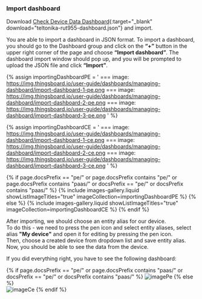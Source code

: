 ### Import dashboard

Download [Check Device Data Dashboard](/docs/devices-library/resources/dashboards/ready-to-go-devices/temco-tstat10-dashboard.json){:target="_blank" download="teltonika-rut955-dashboard.json"} and import.

You are able to import a dashboard in JSON format. To import a dashboard, you should go to the Dashboard group and click
 on the **“+”** button in the upper right corner of the page and choose **“Import dashboard”**. The dashboard import window 
should pop up, and you will be prompted to upload the JSON file and click **“Import”**.

{% assign importingDashboardPE = '
    ===
        image: https://img.thingsboard.io/user-guide/dashboards/managing-dashboard/import-dashboard-1-pe.png
    ===
        image: https://img.thingsboard.io/user-guide/dashboards/managing-dashboard/import-dashboard-2-pe.png
    ===
        image: https://img.thingsboard.io/user-guide/dashboards/managing-dashboard/import-dashboard-3-pe.png
    '
%}

{% assign importingDashboardCE = '
    ===
        image: https://img.thingsboard.io/user-guide/dashboards/managing-dashboard/import-dashboard-1-ce.png
    ===
        image: https://img.thingsboard.io/user-guide/dashboards/managing-dashboard/import-dashboard-2-ce.png
    ===
        image: https://img.thingsboard.io/user-guide/dashboards/managing-dashboard/import-dashboard-3-ce.png
    '
%}

{% if page.docsPrefix == "pe/" or page.docsPrefix contains "pe/" or page.docsPrefix contains "paas/" or docsPrefix == "pe/" or docsPrefix contains "paas/" %}
    {% include images-gallery.liquid showListImageTitles="true" imageCollection=importingDashboardPE %}
{% else %}
    {% include images-gallery.liquid showListImageTitles="true" imageCollection=importingDashboardCE %}
{% endif %}

After importing, we should choose an entity alias for our device.  
To do this - we need to press the pen icon and select entity aliases, select alias **"My device"** and open it for editing by pressing the pen icon.    
Then, choose a created device from dropdown list and save entity alias. Now, you should be able to see the data from the device. 

If you did everything right, you have to see the following dashboard:

{% if page.docsPrefix == "pe/" or page.docsPrefix contains "paas/" or docsPrefix == "pe/" or docsPrefix contains "paas/" %}
![imagePe](https://img.thingsboard.io/devices-library/ready-to-go-devices/temco-tstat10/temco-tstat10-dashboard-ce.png)
{% else %}  
![imageCe](https://img.thingsboard.io/devices-library/ready-to-go-devices/temco-tstat10/temco-tstat10-dashboard-ce.png)
{% endif %}
